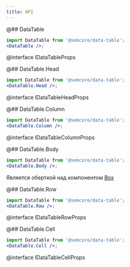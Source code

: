 ```yaml
---
title: API
---
```


@## DataTable

```jsx
import DataTable from '@semcore/data-table';
<DataTable />;
```

@interface IDataTableProps

@## DataTable.Head

```jsx
import DataTable from '@semcore/data-table';
<DataTable.Head />;
```

@interface IDataTableHeadProps

@## DataTable.Column

```jsx
import DataTable from '@semcore/data-table';
<DataTable.Column />;
```

@interface IDataTableColumnProps

@## DataTable.Body

```jsx
import DataTable from '@semcore/data-table';
<DataTable.Body />;
```

Является оберткой над компонентом [Box](/layout/box-system/box-api/#a3cfce)

@## DataTable.Row

```jsx
import DataTable from '@semcore/data-table';
<DataTable.Row />;
```

@interface IDataTableRowProps

@## DataTable.Cell

```jsx
import DataTable from '@semcore/data-table';
<DataTable.Cell />;
```

@interface IDataTableCellProps
